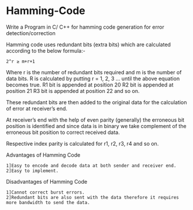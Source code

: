 # Hamming-Code

Write a Program in C/ C++ for hamming code generation for error detection/correction

Hamming code uses redundant bits (extra bits) which are calculated according to the below formula:-

    2^r ≥ m+r+1

Where r is the number of redundant bits required and m is the number of data bits.
    R is calculated by putting r = 1, 2, 3 … until the above equation becomes true.
    R1 bit is appended at position 20
    R2 bit is appended at position 21
    R3 bit is appended at position 22 and so on.
    
These redundant bits are then added to the original data for the calculation of error at receiver’s end.

At receiver’s end with the help of even parity (generally) the erroneous bit position is identified and since data is in binary we take complement of the erroneous bit position to correct received data.

Respective index parity is calculated for r1, r2, r3, r4 and so on.

Advantages of Hamming Code

    1]Easy to encode and decode data at both sender and receiver end.
    2]Easy to implement.

Disadvantages of Hamming Code

    1]Cannot correct burst errors.
    2]Redundant bits are also sent with the data therefore it requires more bandwidth to send the data.
